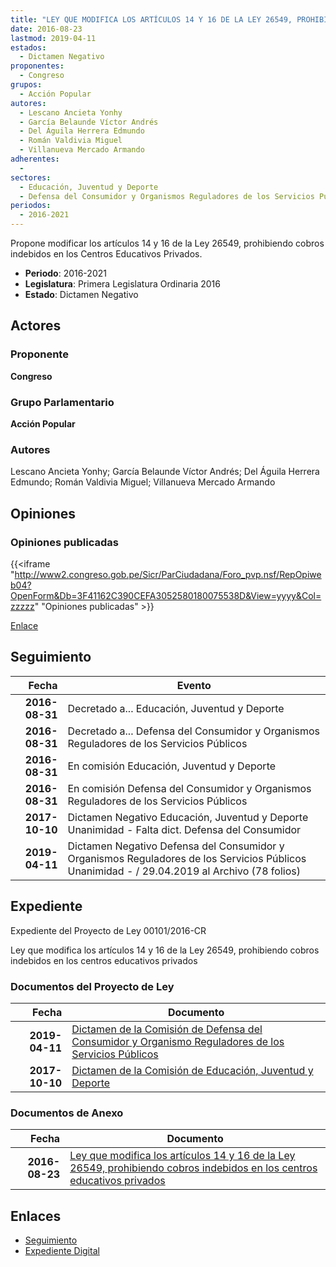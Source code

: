 ```yaml
---
title: "LEY QUE MODIFICA LOS ARTÍCULOS 14 Y 16 DE LA LEY 26549, PROHIBIENDO COBROS INDEBIDOS EN LOS CENTROS EDUCATIVOS PRIVADOS"
date: 2016-08-23
lastmod: 2019-04-11
estados: 
  - Dictamen Negativo
proponentes: 
  - Congreso
grupos: 
  - Acción Popular
autores: 
  - Lescano Ancieta Yonhy
  - García Belaunde Víctor Andrés
  - Del Águila Herrera Edmundo
  - Román Valdivia Miguel
  - Villanueva Mercado Armando
adherentes: 
  - 
sectores: 
  - Educación, Juventud y Deporte
  - Defensa del Consumidor y Organismos Reguladores de los Servicios Públicos
periodos: 
  - 2016-2021
---
```


Propone modificar los artículos 14 y 16 de la Ley 26549, prohibiendo cobros indebidos en los Centros Educativos Privados.

- **Periodo**: 2016-2021
- **Legislatura**: Primera Legislatura Ordinaria 2016
- **Estado**: Dictamen Negativo

## Actores

### Proponente

**Congreso**

### Grupo Parlamentario

**Acción Popular**

### Autores

Lescano Ancieta Yonhy; García Belaunde Víctor Andrés; Del Águila Herrera Edmundo; Román Valdivia Miguel; Villanueva Mercado Armando


## Opiniones

### Opiniones publicadas

{{<iframe "http://www2.congreso.gob.pe/Sicr/ParCiudadana/Foro_pvp.nsf/RepOpiweb04?OpenForm&Db=3F41162C390CEFA3052580180075538D&View=yyyy&Col=zzzzz" "Opiniones publicadas" >}}

[Enlace](http://www2.congreso.gob.pe/Sicr/ParCiudadana/Foro_pvp.nsf/RepOpiweb04?OpenForm&Db=3F41162C390CEFA3052580180075538D&View=yyyy&Col=zzzzz)

## Seguimiento

| Fecha | Evento |
|------:|--------|
| **2016-08-31** | Decretado a... Educación, Juventud y Deporte|
| **2016-08-31** | Decretado a... Defensa del Consumidor y Organismos Reguladores de los Servicios Públicos|
| **2016-08-31** | En comisión Educación, Juventud y Deporte|
| **2016-08-31** | En comisión Defensa del Consumidor y Organismos Reguladores de los Servicios Públicos|
| **2017-10-10** | Dictamen Negativo Educación, Juventud y Deporte Unanimidad - Falta dict. Defensa del Consumidor|
| **2019-04-11** | Dictamen Negativo Defensa del Consumidor y Organismos Reguladores de los Servicios Públicos Unanimidad - / 29.04.2019 al Archivo (78 folios)|


## Expediente

Expediente del Proyecto de Ley 00101/2016-CR

Ley que modifica los artículos 14 y 16 de la Ley 26549, prohibiendo cobros indebidos en los centros educativos privados


### Documentos del Proyecto de Ley

| Fecha | Documento |
|------:|--------|
| **2019-04-11** | [Dictamen de la Comisión de Defensa del Consumidor y Organismo Reguladores de los Servicios Públicos](http://www.leyes.congreso.gob.pe/Documentos/2016_2021/Dictamenes/Proyectos_de_Ley/00101DC06MAY20190411.pdf) |
| **2017-10-10** | [Dictamen de la Comisión de Educación, Juventud y Deporte](http://www.leyes.congreso.gob.pe/Documentos/2016_2021/Dictamenes/Proyectos_de_Ley/00101DC10MAY20171010..pdf) |

### Documentos de Anexo

| Fecha | Documento |
|------:|--------|
| **2016-08-23** | [Ley que modifica los artículos 14 y 16 de la Ley 26549, prohibiendo cobros indebidos en los centros educativos privados](http://www.leyes.congreso.gob.pe/Documentos/2016_2021/Proyectos_de_Ley_y_de_Resoluciones_Legislativas/PL0009120160822.pdf) |

## Enlaces 

- [Seguimiento](http://www2.congreso.gob.pe/Sicr/TraDocEstProc/CLProLey2016.nsf/f7fff46988ca05b1052578e100829cc7/b86cc95f73986d1d0525801800783a45?OpenDocument)
- [Expediente Digital](http://www2.congreso.gob.pehttp://www2.congreso.gob.pe/Sicr/TraDocEstProc/CLProLey2016.nsf/f7fff46988ca05b1052578e100829cc7/b86cc95f73986d1d0525801800783a45?OpenDocument&Click=05257FB7005EB655.eb71d0cf91d8294e05256cdf006b5706/$Body/0.1C6C)
